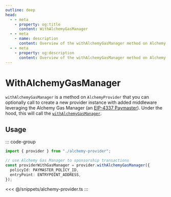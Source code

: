 ```yaml
---
outline: deep
head:
  - - meta
    - property: og:title
      content: WithAlchemyGasManager
  - - meta
    - name: description
      content: Overview of the withAlchemyGasManager method on Alchemy Provider in aa-alchemy
  - - meta
    - property: og:description
      content: Overview of the withAlchemyGasManager method on Alchemy Provider in aa-alchemy
---
```


# WithAlchemyGasManager

`withAlchemyGasManager` is a method on `AlchemyProvider` that you can optionally call to create a new provider instance with added middleware leveraging the Alchemy Gas Manager (an [EIP-4337 Paymaster](https://eips.ethereum.org/EIPS/eip-4337)). Under the hood, this will call the [`withAlchemyGasManager`](/packages/aa-alchemy/middleware/withAlchemyGasManager.ts).

## Usage

::: code-group

```ts [example.ts]
import { provider } from "./alchemy-provider";

// use Alchemy Gas Manager to sponsorship transactions
const providerWithGasManager = provider.withAlchemyGasManager({
  policyId: PAYMASTER_POLICY_ID,
  entryPoint: ENTRYPOINT_ADDRESS,
});
```

<<< @/snippets/alchemy-provider.ts
:::
